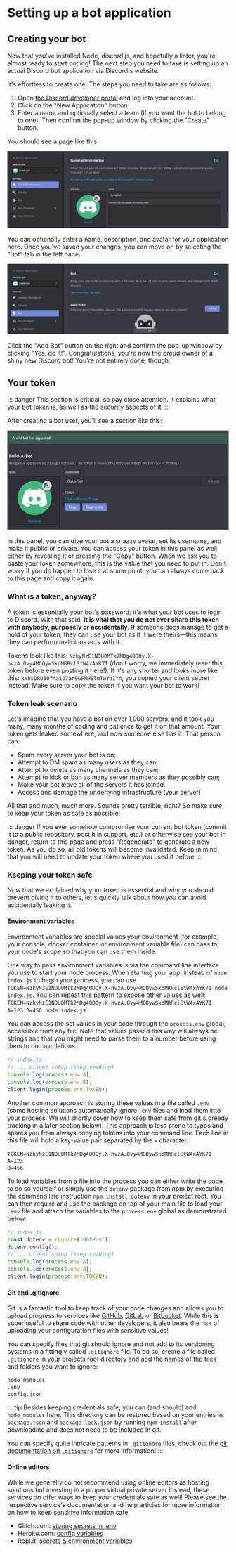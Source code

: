 # Setting up a bot application

## Creating your bot

Now that you've installed Node, discord.js, and hopefully a linter, you're almost ready to start coding! The next step you need to take is setting up an actual Discord bot application via Discord's website.

It's effortless to create one. The steps you need to take are as follows:

1. Open [the Discord developer portal](https://discord.com/developers/applications) and log into your account.
2. Click on the "New Application" button.
3. Enter a name and optionally select a team \(if you want the bot to belong to one\). Then confirm the pop-up window by clicking the "Create" button.

You should see a page like this:

![Successfully created application](../../.gitbook/assets/create-app.png)

You can optionally enter a name, description, and avatar for your application here. Once you've saved your changes, you can move on by selecting the "Bot" tab in the left pane.

![Create a bot UI](../../.gitbook/assets/create-bot.png)

Click the "Add Bot" button on the right and confirm the pop-up window by clicking "Yes, do it!". Congratulations, you're now the proud owner of a shiny new Discord bot! You're not entirely done, though.

## Your token

::: danger This section is critical, so pay close attention. It explains what your bot token is, as well as the security aspects of it. :::

After creating a bot user, you'll see a section like this:

![Bot application](../../.gitbook/assets/created-bot.png)

In this panel, you can give your bot a snazzy avatar, set its username, and make it public or private. You can access your token in this panel as well, either by revealing it or pressing the "Copy" button. When we ask you to paste your token somewhere, this is the value that you need to put in. Don't worry if you do happen to lose it at some point; you can always come back to this page and copy it again.

### What is a token, anyway?

A token is essentially your bot's password; it's what your bot uses to login to Discord. With that said, **it is vital that you do not ever share this token with anybody, purposely or accidentally**. If someone does manage to get a hold of your token, they can use your bot as if it were theirs—this means they can perform malicious acts with it.

Tokens look like this: `NzkyNzE1NDU0MTk2MDg4ODQy.X-hvzA.Ovy4MCQywSkoMRRclStW4xAYK7I` \(don't worry, we immediately reset this token before even posting it here!\). If it's any shorter and looks more like this: `kxbsDRU5UfAaiO7ar9GFMHSlmTwYaIYn`, you copied your client secret instead. Make sure to copy the token if you want your bot to work!

### Token leak scenario

Let's imagine that you have a bot on over 1,000 servers, and it took you many, many months of coding and patience to get it on that amount. Your token gets leaked somewhere, and now someone else has it. That person can:

* Spam every server your bot is on;
* Attempt to DM spam as many users as they can;
* Attempt to delete as many channels as they can;
* Attempt to kick or ban as many server members as they possibly can;
* Make your bot leave all of the servers it has joined.
* Access and damage the underlying infrastructure \(your server\)

All that and much, much more. Sounds pretty terrible, right? So make sure to keep your token as safe as possible!

::: danger If you ever somehow compromise your current bot token \(commit it to a public repository, post it in support, etc.\) or otherwise see your bot in danger, return to this page and press "Regenerate" to generate a new token. As you do so, all old tokens will become invalidated. Keep in mind that you will need to update your token where you used it before. :::

### Keeping your token safe

Now that we explained why your token is essential and why you should prevent giving it to others, let's quickly talk about how you can avoid accidentally leaking it.

#### Environment variables

Environment variables are special values your environment \(for example, your console, docker container, or environment variable file\) can pass to your code's scope so that you can use them inside.

One way to pass environment variables is via the command line interface you use to start your node process. When starting your app, instead of `node index.js` to begin your process, you can use `TOKEN=NzkyNzE1NDU0MTk2MDg4ODQy.X-hvzA.Ovy4MCQywSkoMRRclStW4xAYK7I node index.js`. You can repeat this pattern to expose other values as well: `TOKEN=NzkyNzE1NDU0MTk2MDg4ODQy.X-hvzA.Ovy4MCQywSkoMRRclStW4xAYK7I A=123 B=456 node index.js`

You can access the set values in your code through the `process.env` global, accessible from any file. Note that values passed this way will always be strings and that you might need to parse them to a number before using them to do calculations.

```javascript
// index.js
// ... client setup (keep reading)
console.log(process.env.A);
console.log(process.env.B);
client.login(process.env.TOKEN);
```

Another common approach is storing these values in a file called `.env` \(some hosting solutions automatically ignore `.env` files and load them into your process. We will shortly cover how to keep them safe from git's greedy tracking in a later section below\). This approach is less prone to typos and spares you from always copying tokens into your command line. Each line in this file will hold a key-value pair separated by the `=` character.

```text
TOKEN=NzkyNzE1NDU0MTk2MDg4ODQy.X-hvzA.Ovy4MCQywSkoMRRclStW4xAYK7I
A=123
B=456
```

To load variables from a file into the process you can either write the code to do so yourself or simply use the `dotenv` package from npm by executing the command line instruction `npm install dotenv` in your project root. You can then require and use the package on top of your main file to load your `.env` file and attach the variables to the `process.env` global as demonstrated below:

```javascript
// index.js
const dotenv = require('dotenv');
dotenv.config();
// ... client setup (keep reading)
console.log(process.env.A);
console.log(process.env.B);
client.login(process.env.TOKEN);
```

#### Git and .gitignore

Git is a fantastic tool to keep track of your code changes and allows you to upload progress to services like [GitHub](https://github.com/), [GitLab](https://about.gitlab.com/) or [Bitbucket](https://bitbucket.org/product). While this is super useful to share code with other developers, it also bears the risk of uploading your configuration files with sensitive values!

You can specify files that git should ignore and not add to its versioning systems in a fittingly called `.gitignore` file. To do so, create a file called `.gitignore` in your projects root directory and add the names of the files and folders you want to ignore:

```text
node_modules
.env
config.json
```

::: tip Besides keeping credentials safe, you can \(and should\) add `node_modules` here. This directory can be restored based on your entries in `package.json` and `package-lock.json` by running `npm install` after downloading and does not need to be included in git.

You can specify quite intricate patterns in `.gitignore` files, check out the [git documentation on `.gitignore`](https://git-scm.com/docs/gitignore) for more information! :::

#### Online editors

While we generally do not recommend using online editors as hosting solutions but investing in a proper virtual private server instead, these services do offer ways to keep your credentials safe as well! Please see the respective service's documentation and help articles for more information on how to keep sensitive information safe:

* Glitch.com: [storing secrets in .env](https://glitch.happyfox.com/kb/article/18)
* Heroku.com: [config variables](https://devcenter.heroku.com/articles/config-vars)
* Repl.it: [secrets & environment variables](https://docs.replit.com/repls/secrets-environment-variables)

